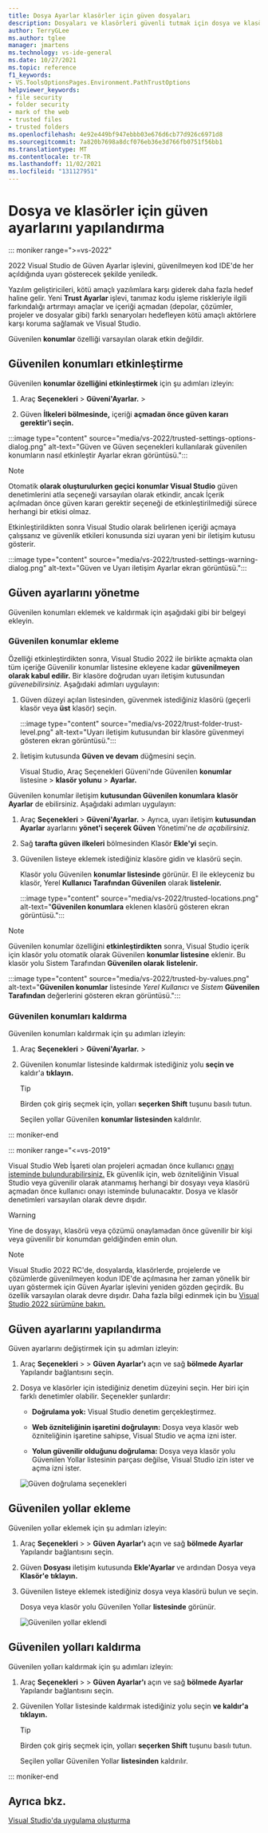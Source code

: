 ```yaml
---
title: Dosya Ayarlar klasörler için güven dosyaları
description: Dosyaları ve klasörleri güvenli tutmak için dosya ve klasörlerin güven ayarlarını Visual Studio öğrenin.
author: TerryGLee
ms.author: tglee
manager: jmartens
ms.technology: vs-ide-general
ms.date: 10/27/2021
ms.topic: reference
f1_keywords:
- VS.ToolsOptionsPages.Environment.PathTrustOptions
helpviewer_keywords:
- file security
- folder security
- mark of the web
- trusted files
- trusted folders
ms.openlocfilehash: 4e92e449bf947ebbb03e676d6cb77d926c6971d8
ms.sourcegitcommit: 7a820b7698a8dcf076eb36e3d766fb0751f56bb1
ms.translationtype: MT
ms.contentlocale: tr-TR
ms.lasthandoff: 11/02/2021
ms.locfileid: "131127951"
---
```

# <a name="configure-trust-settings-for-files-and-folders"></a>Dosya ve klasörler için güven ayarlarını yapılandırma

::: moniker range=">=vs-2022"

2022 Visual Studio de Güven Ayarlar işlevini, güvenilmeyen kod IDE'de her açıldığında uyarı gösterecek şekilde yeniledk.  

Yazılım geliştiricileri, kötü amaçlı yazılımlara karşı giderek daha fazla hedef haline gelir. Yeni **Trust Ayarlar** işlevi, tanımaz kodu işleme riskleriyle ilgili farkındalığı artırmayı amaçlar ve içeriği açmadan (depolar, çözümler, projeler ve dosyalar gibi) farklı senaryoları hedefleyen kötü amaçlı aktörlere karşı koruma sağlamak ve Visual Studio. 

Güvenilen **konumlar** özelliği varsayılan olarak etkin değildir. 

## <a name="enable-trusted-locations"></a>Güvenilen konumları etkinleştirme

Güvenilen **konumlar özelliğini etkinleştirmek** için şu adımları izleyin:

1. Araç **Seçenekleri** > **Güveni'Ayarlar.** > 

2. Güven **İlkeleri bölmesinde,** içeriği **açmadan önce güven kararı gerektir'i seçin.**

:::image type="content" source="media/vs-2022/trusted-settings-options-dialog.png" alt-text="Güven ve Güven seçenekleri kullanılarak güvenilen konumların nasıl etkinleştir Ayarlar ekran görüntüsü.":::

> [!NOTE]
> Otomatik **olarak oluşturulurken geçici konumlar Visual Studio** güven denetimlerini atla seçeneği varsayılan olarak  etkindir, ancak İçerik açılmadan önce güven kararı gerektir seçeneği de etkinleştirilmediği sürece herhangi bir etkisi olmaz.

Etkinleştirildikten sonra Visual Studio olarak belirlenen içeriği açmaya çalışsanız ve güvenlik etkileri konusunda  sizi uyaran yeni bir iletişim kutusu gösterir.

:::image type="content" source="media/vs-2022/trusted-settings-warning-dialog.png" alt-text="Güven ve Uyarı iletişim Ayarlar ekran görüntüsü.":::

## <a name="manage-trust-settings"></a>Güven ayarlarını yönetme

Güvenilen konumları eklemek ve kaldırmak için aşağıdaki gibi bir belgeyi ekleyin.

### <a name="add-trusted-locations"></a>Güvenilen konumlar ekleme

Özelliği etkinleştirdikten sonra, Visual Studio 2022 ile birlikte açmakta olan tüm içeriğe Güvenilir konumlar listesine ekleyene kadar **güvenilmeyen olarak kabul edilir.**  Bir klasöre doğrudan uyarı iletişim kutusundan *güvenebilirsiniz.* Aşağıdaki adımları uygulayın:

1. Güven düzeyi açılan listesinden, güvenmek istediğiniz klasörü (geçerli klasör veya **üst** klasör) seçin.

   :::image type="content" source="media/vs-2022/trust-folder-trust-level.png" alt-text="Uyarı iletişim kutusundan bir klasöre güvenmeyi gösteren ekran görüntüsü.":::

1. İletişim kutusunda **Güven ve devam** düğmesini seçin.

   Visual Studio, Araç Seçenekleri Güveni'nde Güvenilen  **konumlar** listesine > **klasör yolunu** > **Ayarlar.**

Güvenilen konumlar iletişim **kutusundan Güvenilen konumlara** **klasör Ayarlar** de ebilirsiniz. Aşağıdaki adımları uygulayın:

1. Araç **Seçenekleri**  >  **Güveni'Ayarlar.**  >   Ayrıca, uyarı iletişim **kutusundan Ayarlar** ayarlarını **yönet'i seçerek Güven** Yönetimi'ne *de açabilirsiniz.*

2. Sağ **tarafta güven ilkeleri** bölmesinden Klasör **Ekle'yi** seçin.

3. Güvenilen listeye eklemek istediğiniz klasöre gidin ve klasörü seçin.

   Klasör yolu Güvenilen **konumlar listesinde** görünür. El ile ekleyceniz bu klasör, Yerel **Kullanıcı Tarafından Güvenilen** olarak **listelenir.**
   
   :::image type="content" source="media/vs-2022/trusted-locations.png" alt-text="**Güvenilen konumlara** eklenen klasörü gösteren ekran görüntüsü.":::

> [!NOTE]
> Güvenilen konumlar özelliğini **etkinleştirdikten** sonra, Visual Studio içerik için klasör yolu otomatik olarak Güvenilen **konumlar listesine** eklenir. Bu klasör yolu Sistem Tarafından **Güvenilen olarak** **listelenir.**
> 
> :::image type="content" source="media/vs-2022/trusted-by-values.png" alt-text="**Güvenilen konumlar** listesinde *Yerel Kullanıcı* ve *Sistem* **Güvenilen Tarafından** değerlerini gösteren ekran görüntüsü.":::

### <a name="remove-trusted-locations"></a>Güvenilen konumları kaldırma

Güvenilen konumları kaldırmak için şu adımları izleyin:

1. Araç **Seçenekleri** > **Güveni'Ayarlar.** > 

2. Güvenilen konumlar listesinde kaldırmak istediğiniz yolu **seçin ve** kaldır'a **tıklayın.**

   > [!TIP]
   > Birden çok giriş seçmek için, yolları **seçerken Shift** tuşunu basılı tutun.

   Seçilen yollar Güvenilen **konumlar listesinden** kaldırılır.

::: moniker-end

::: moniker range="<=vs-2019"

Visual Studio Web İşareti olan projeleri açmadan önce kullanıcı [onayı isteminde bulundurabilirsiniz.](/previous-versions/windows/internet-explorer/ie-developer/compatibility/ms537628(v=vs.85)) Ek güvenlik için, web özniteliğinin Visual Studio veya güvenilir olarak atanmamış herhangi bir dosyayı veya klasörü açmadan önce kullanıcı onayı isteminde bulunacaktır. Dosya ve klasör denetimleri varsayılan olarak devre dışıdır.

> [!WARNING]
> Yine de dosyayı, klasörü veya çözümü onaylamadan önce güvenilir bir kişi veya güvenilir bir konumdan geldiğinden emin olun.

> [!NOTE]
> Visual Studio 2022 RC'de, dosyalarda, klasörlerde, projelerde ve çözümlerde güvenilmeyen kodun IDE'de açılmasına her zaman yönelik bir uyarı göstermek için Güven Ayarlar işlevini yeniden gözden geçirdik. Bu özellik varsayılan olarak devre dışıdır. Daha fazla bilgi edinmek için bu [Visual Studio 2022 sürümüne bakın.](?view=vs-2022&preserve-view=true)

## <a name="configure-trust-settings"></a>Güven ayarlarını yapılandırma

Güven ayarlarını değiştirmek için şu adımları izleyin:

1. Araç **Seçenekleri** >  > **Güven Ayarlar'ı** açın ve sağ **bölmede Ayarlar** Yapılandır bağlantısını seçin.

2. Dosya ve klasörler için istediğiniz denetim düzeyini seçin. Her biri için farklı denetimler olabilir. Seçenekler şunlardır:

   * **Doğrulama yok:** Visual Studio denetim gerçekleştirmez.

   * **Web özniteliğinin işaretini doğrulayın:** Dosya veya klasör web özniteliğinin işaretine sahipse, Visual Studio ve açma izni ister.

   * **Yolun güvenilir olduğunu doğrulama:** Dosya veya klasör yolu  Güvenilen Yollar listesinin parçası değilse, Visual Studio izin ister ve açma izni ister.

   ![Güven doğrulama seçenekleri](media/trust-settings.png)

## <a name="add-trusted-paths"></a>Güvenilen yollar ekleme

Güvenilen yollar eklemek için şu adımları izleyin:

1. Araç **Seçenekleri** >  > **Güven Ayarlar'ı** açın ve sağ **bölmede Ayarlar** Yapılandır bağlantısını seçin.

2. Güven **Dosyası** iletişim kutusunda **Ekle'Ayarlar** ve ardından Dosya veya **Klasör'e** **tıklayın.**

3. Güvenilen listeye eklemek istediğiniz dosya veya klasörü bulun ve seçin.

   Dosya veya klasör yolu Güvenilen Yollar **listesinde** görünür.

   ![Güvenilen yollar eklendi](media/trusted-paths.png)

## <a name="remove-trusted-paths"></a>Güvenilen yolları kaldırma

Güvenilen yolları kaldırmak için şu adımları izleyin:

1. Araç **Seçenekleri** >  > **Güven Ayarlar'ı** açın ve sağ **bölmede Ayarlar** Yapılandır bağlantısını seçin.

2. Güvenilen Yollar listesinde kaldırmak istediğiniz yolu seçin **ve kaldır'a** **tıklayın.**

   > [!TIP]
   > Birden çok giriş seçmek için, yolları **seçerken Shift** tuşunu basılı tutun.

   Seçilen yollar Güvenilen Yollar **listesinden** kaldırılır.

::: moniker-end

## <a name="see-also"></a>Ayrıca bkz.

[Visual Studio'da uygulama oluşturma](../walkthrough-building-an-application.md)
